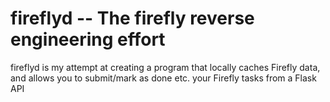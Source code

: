 # fireflyd -- The firefly reverse engineering effort

fireflyd is my attempt at creating a program that locally caches Firefly data, and allows you to submit/mark as done etc. your Firefly tasks from a Flask API
